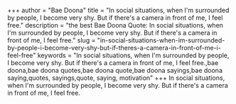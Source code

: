 +++
author = "Bae Doona"
title = "In social situations, when I'm surrounded by people, I become very shy. But if there's a camera in front of me, I feel free."
description = "the best Bae Doona Quote: In social situations, when I'm surrounded by people, I become very shy. But if there's a camera in front of me, I feel free."
slug = "in-social-situations-when-im-surrounded-by-people-i-become-very-shy-but-if-theres-a-camera-in-front-of-me-i-feel-free"
keywords = "In social situations, when I'm surrounded by people, I become very shy. But if there's a camera in front of me, I feel free.,bae doona,bae doona quotes,bae doona quote,bae doona sayings,bae doona saying,quotes, sayings,quote, saying, motivation"
+++
In social situations, when I'm surrounded by people, I become very shy. But if there's a camera in front of me, I feel free.
